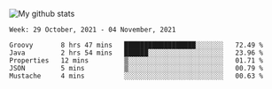 ![My github stats](https://github-readme-stats.vercel.app/api?username=romvoid95&theme=gruvbox&include_all_commits=true&show_icons=true")

<!--START_SECTION:waka-->
```text
Week: 29 October, 2021 - 04 November, 2021

Groovy       8 hrs 47 mins   ██████████████████░░░░░░░   72.49 % 
Java         2 hrs 54 mins   ██████░░░░░░░░░░░░░░░░░░░   23.96 % 
Properties   12 mins         ▒░░░░░░░░░░░░░░░░░░░░░░░░   01.71 % 
JSON         5 mins          ▒░░░░░░░░░░░░░░░░░░░░░░░░   00.79 % 
Mustache     4 mins          ░░░░░░░░░░░░░░░░░░░░░░░░░   00.63 % 
```
<!--END_SECTION:waka-->
